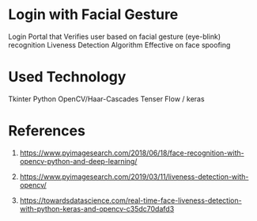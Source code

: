 # Login with Facial Gesture

Login Portal that Verifies user based on facial gesture (eye-blink) recognition
Liveness Detection Algorithm
Effective on face spoofing

# Used Technology 
Tkinter
Python
OpenCV/Haar-Cascades
Tenser Flow / keras

# References
1. https://www.pyimagesearch.com/2018/06/18/face-recognition-with-opencv-python-and-deep-learning/

3. https://www.pyimagesearch.com/2019/03/11/liveness-detection-with-opencv/

2. https://towardsdatascience.com/real-time-face-liveness-detection-with-python-keras-and-opencv-c35dc70dafd3


